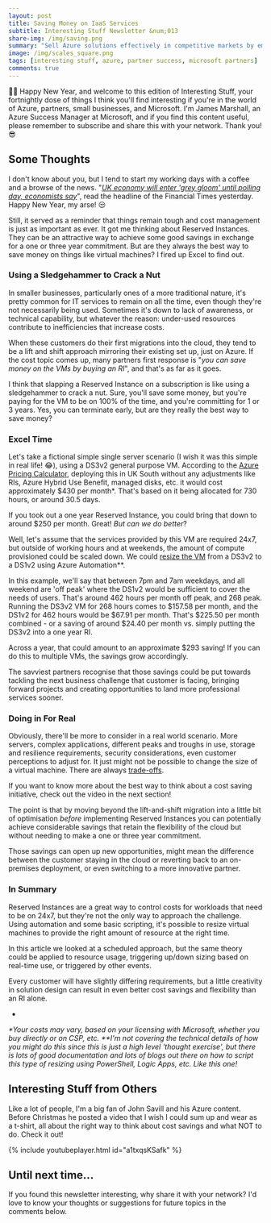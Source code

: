 ```yaml
---
layout: post
title: Saving Money on IaaS Services
subtitle: Interesting Stuff Newsletter &num;013
share-img: /img/saving.png
summary: "Sell Azure solutions effectively in competitive markets by emphasizing business outcomes & partner value, offering unique propositions as a Microsoft CSP partner."
image: /img/scales_square.png
tags: [interesting stuff, azure, partner success, microsoft partners]
comments: true
---
```


👋🏻 Happy New Year, and welcome to this edition of Interesting Stuff, your fortnightly dose of things I think you'll find interesting if you're in the world of Azure, partners, small businesses, and Microsoft. 
I'm James Marshall, an Azure Success Manager at Microsoft, and if you find this content useful, please remember to subscribe and share this with your network. Thank you! 😎

## Some Thoughts

I don't know about you, but I tend to start my working days with a coffee and a browse of the news. "*[UK economy will enter 'grey gloom' until polling day, economists say](https://on.ft.com/3ScxFYR)*", read the headline of the Financial Times yesterday. Happy New Year, my arse! 😒

Still, it served as a reminder that things remain tough and cost management is just as important as ever. It got me thinking about Reserved Instances. They can be an attractive way to achieve some good savings in exchange for a one or three year commitment. But are they always the best way to save money on things like virtual machines? I fired up Excel to find out.

### Using a Sledgehammer to Crack a Nut

In smaller businesses, particularly ones of a more traditional nature, it's pretty common for IT services to remain on all the time, even though they're not necessarily being used. Sometimes it's down to lack of awareness, or technical capability, but whatever the reason: under-used resources contribute to inefficiencies that increase costs.

When these customers do their first migrations into the cloud, they tend to be a lift and shift approach mirroring their existing set up, just on Azure. If the cost topic comes up, many partners first response is "*you can save money on the VMs by buying an RI*", and that's as far as it goes. 

I think that slapping a Reserved Instance on a subscription is like using a sledgehammer to crack a nut. Sure, you'll save some money, but you're paying for the VM to be on 100% of the time, and you're committing for 1 or 3 years. Yes, you can terminate early, but are they really the best way to save money?

### Excel Time

Let's take a fictional simple single server scenario (I wish it was this simple in real life! 😂), using a DS3v2 general purpose VM. According to the [Azure Pricing Calculator](https://aka.ms/azurepricingcalc), deploying this in UK South without any adjustments like RIs, Azure Hybrid Use Benefit, managed disks, etc. it would cost approximately $430 per month*. That's based on it being allocated for 730 hours, or around 30.5 days.

If you took out a one year Reserved Instance, you could bring that down to around $250 per month. Great! *But can we do better*?

Well, let's assume that the services provided by this VM are required 24x7, but outside of working hours and at weekends, the amount of compute provisioned could be scaled down. We could [resize the VM](https://learn.microsoft.com/en-us/azure/virtual-machines/resize-vm?tabs=portal) from a DS3v2 to a DS1v2 using Azure Automation**.

In this example, we'll say that between 7pm and 7am weekdays, and all weekend are 'off peak' where the DS1v2 would be sufficient to cover the needs of users. That's around 462 hours per month off peak, and 268 peak.
Running the DS3v2 VM for 268 hours comes to $157.58 per month, and the DS1v2 for 462 hours would be $67.91 per month. That's $225.50 per month combined - or a saving of around $24.40 per month vs. simply putting the DS3v2 into a one year RI.

Across a year, that could amount to an approximate $293 saving! If you can do this to multiple VMs, the savings grow accordingly. 

The savviest partners recognise that those savings could be put towards tackling the next business challenge that customer is facing, bringing forward projects and creating opportunities to land more professional services sooner.

### Doing in For Real

Obviously, there'll be more to consider in a real world scenario. More servers, complex applications, different peaks and troughs in use, storage and resilience requirements, security considerations, even customer perceptions to adjust for. It just might not be possible to change the size of a virtual machine. There are always [trade-offs](https://learn.microsoft.com/en-us/azure/well-architected/cost-optimization/tradeoffs).

If you want to know more about the best way to think about a cost saving initiative, check out the video in the next section!

The point is that by moving beyond the lift-and-shift migration into a little bit of optimisation *before* implementing Reserved Instances you can potentially achieve considerable savings that retain the flexibility of the cloud but without needing to make a one or three year commitment.

Those savings can open up new opportunities, might mean the difference between the customer staying in the cloud or reverting back to an on-premises deployment, or even switching to a more innovative partner.

### In Summary

Reserved Instances are a great way to control costs for workloads that need to be on 24x7, but they're not the only way to approach the challenge. Using automation and some basic scripting, it's possible to resize virtual machines to provide the right amount of resource at the right time. 

In this article we looked at a scheduled approach, but the same theory could be applied to resource usage, triggering up/down sizing based on real-time use, or triggered by other events.

Every customer will have slightly differing requirements, but a little creativity in solution design can result in even better cost savings and flexibility than an RI alone.

-
_*Your costs may vary, based on your licensing with Microsoft, whether you buy directly or on CSP, etc._
_**I'm not covering the technical details of how you might do this since this is just a high level 'thought exercise', but there is lots of good documentation and lots of blogs out there on how to script this type of resizing using PowerShell, Logic Apps, etc. Like this one!_

## Interesting Stuff from Others

Like a lot of people, I'm a big fan of John Savill and his Azure content. Before Christmas he posted a video that I wish I could sum up and wear as a t-shirt, all about the right way to think about cost savings and what NOT to do. Check it out!

{% include youtubeplayer.html id="a1txqsKSafk" %}

## Until next time...

If you found this newsletter interesting, why share it with your network? I'd love to know your thoughts or suggestions for future topics in the comments below.